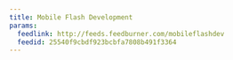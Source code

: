 ```yaml
---
title: Mobile Flash Development
params:
  feedlink: http://feeds.feedburner.com/mobileflashdev
  feedid: 25540f9cbdf923bcbfa7808b491f3364
---
```


